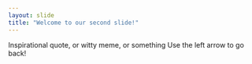 ```yaml
---
layout: slide
title: "Welcome to our second slide!"
---
```

Inspirational quote, or witty meme, or something
Use the left arrow to go back!
